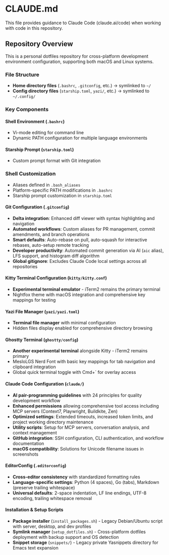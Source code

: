 # CLAUDE.md

This file provides guidance to Claude Code (claude.ai/code) when working with code in this repository.

## Repository Overview

This is a personal dotfiles repository for cross-platform development environment configuration, supporting both macOS and Linux systems.

### File Structure

- **Home directory files** (`.bashrc`, `.gitconfig`, etc.) → symlinked to `~/`
- **Config directory files** (`starship.toml`, `yazi/`, etc.) → symlinked to `~/.config/`

### Key Components

#### Shell Environment (`.bashrc`)

- Vi-mode editing for command line
- Dynamic PATH configuration for multiple language environments

#### Starship Prompt (`starship.toml`)

- Custom prompt format with Git integration

### Shell Customization

- Aliases defined in `.bash_aliases`
- Platform-specific PATH modifications in `.bashrc`
- Starship prompt customization in `starship.toml`

#### Git Configuration (`.gitconfig`)

- **Delta integration**: Enhanced diff viewer with syntax highlighting and navigation
- **Automated workflows**: Custom aliases for PR management, commit amendments, and branch operations
- **Smart defaults**: Auto-rebase on pull, auto-squash for interactive rebases, auto-setup remote tracking
- **Developer productivity**: Automated commit generation via AI (`aic` alias), LFS support, and histogram diff algorithm
- **Global gitignore**: Excludes Claude Code local settings across all repositories

#### Kitty Terminal Configuration (`kitty/kitty.conf`)

- **Experimental terminal emulator** - iTerm2 remains the primary terminal
- Nightfox theme with macOS integration and comprehensive key mappings for testing

#### Yazi File Manager (`yazi/yazi.toml`)

- **Terminal file manager** with minimal configuration
- Hidden files display enabled for comprehensive directory browsing

#### Ghostty Terminal (`ghostty/config`)

- **Another experimental terminal** alongside Kitty - iTerm2 remains primary
- MesloLGS Nerd Font with basic key mappings for tab navigation and clipboard integration
- Global quick terminal toggle with Cmd+` for overlay access

#### Claude Code Configuration (`claude/`)

- **AI pair-programming guidelines** with 24 principles for quality development workflow
- **Enhanced permissions** allowing comprehensive tool access including MCP servers (Context7, Playwright, Buildkite, Zen)
- **Optimized settings**: Extended timeouts, increased token limits, and project working directory maintenance
- **Utility scripts**: Setup for MCP servers, conversation analysis, and context management
- **GitHub integration**: SSH configuration, CLI authentication, and workflow documentation
- **macOS compatibility**: Solutions for Unicode filename issues in screenshots

#### EditorConfig (`.editorconfig`)

- **Cross-editor consistency** with standardized formatting rules
- **Language-specific settings**: Python (4 spaces), Go (tabs), Markdown (preserve trailing whitespace)
- **Universal defaults**: 2-space indentation, LF line endings, UTF-8 encoding, trailing whitespace removal

#### Installation & Setup Scripts

- **Package installer** (`install_packages.sh`) - Legacy Debian/Ubuntu script with server, desktop, and dev profiles
- **Symlink manager** (`setup_dotfiles.sh`) - Cross-platform dotfiles deployment with backup support and OS detection
- **Snippet storage** (`snippets/`) - Legacy private Yasnippets directory for Emacs text expansion
